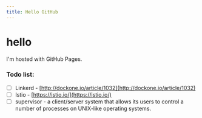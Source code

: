 ```yaml
---
title: Hello GitHub
---
```

<h1>hello</h1>
I'm hosted with GitHub Pages.

### Todo list:
- [ ] Linkerd - [http://dockone.io/article/1032](http://dockone.io/article/1032)
- [ ] Istio - [https://istio.io/](https://istio.io/)
- [ ] supervisor - a client/server system that allows its users to control a number of processes on UNIX-like operating systems.
